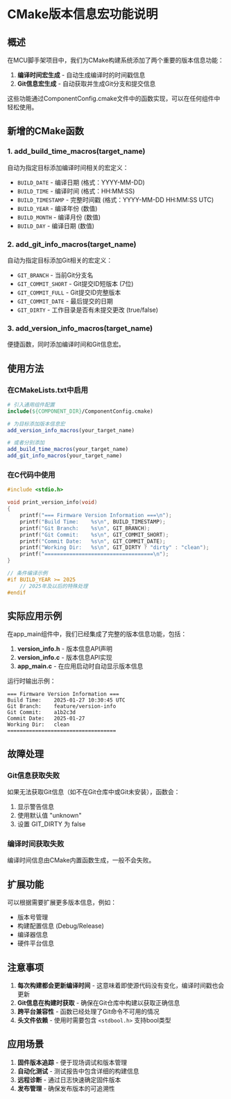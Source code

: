 # CMake版本信息宏功能说明

## 概述

在MCU脚手架项目中，我们为CMake构建系统添加了两个重要的版本信息功能：

1. **编译时间宏生成** - 自动生成编译时的时间戳信息
2. **Git信息宏生成** - 自动获取并生成Git分支和提交信息

这些功能通过ComponentConfig.cmake文件中的函数实现，可以在任何组件中轻松使用。

## 新增的CMake函数

### 1. add_build_time_macros(target_name)

自动为指定目标添加编译时间相关的宏定义：

- `BUILD_DATE` - 编译日期 (格式：YYYY-MM-DD)
- `BUILD_TIME` - 编译时间 (格式：HH:MM:SS)
- `BUILD_TIMESTAMP` - 完整时间戳 (格式：YYYY-MM-DD HH:MM:SS UTC)
- `BUILD_YEAR` - 编译年份 (数值)
- `BUILD_MONTH` - 编译月份 (数值)
- `BUILD_DAY` - 编译日期 (数值)

### 2. add_git_info_macros(target_name)

自动为指定目标添加Git相关的宏定义：

- `GIT_BRANCH` - 当前Git分支名
- `GIT_COMMIT_SHORT` - Git提交ID短版本 (7位)
- `GIT_COMMIT_FULL` - Git提交ID完整版本
- `GIT_COMMIT_DATE` - 最后提交的日期
- `GIT_DIRTY` - 工作目录是否有未提交更改 (true/false)

### 3. add_version_info_macros(target_name)

便捷函数，同时添加编译时间和Git信息宏。

## 使用方法

### 在CMakeLists.txt中启用

```cmake
# 引入通用组件配置
include(${COMPONENT_DIR}/ComponentConfig.cmake)

# 为目标添加版本信息宏
add_version_info_macros(your_target_name)

# 或者分别添加
add_build_time_macros(your_target_name)
add_git_info_macros(your_target_name)
```

### 在C代码中使用

```c
#include <stdio.h>

void print_version_info(void)
{
    printf("=== Firmware Version Information ===\n");
    printf("Build Time:    %s\n", BUILD_TIMESTAMP);
    printf("Git Branch:    %s\n", GIT_BRANCH);
    printf("Git Commit:    %s\n", GIT_COMMIT_SHORT);
    printf("Commit Date:   %s\n", GIT_COMMIT_DATE);
    printf("Working Dir:   %s\n", GIT_DIRTY ? "dirty" : "clean");
    printf("===================================\n");
}

// 条件编译示例
#if BUILD_YEAR >= 2025
    // 2025年及以后的特殊处理
#endif
```

## 实际应用示例

在app_main组件中，我们已经集成了完整的版本信息功能，包括：

1. **version_info.h** - 版本信息API声明
2. **version_info.c** - 版本信息API实现
3. **app_main.c** - 在应用启动时自动显示版本信息

运行时输出示例：
```
=== Firmware Version Information ===
Build Time:    2025-01-27 10:30:45 UTC
Git Branch:    feature/version-info
Git Commit:    a1b2c3d
Commit Date:   2025-01-27
Working Dir:   clean
===================================
```

## 故障处理

### Git信息获取失败

如果无法获取Git信息（如不在Git仓库中或Git未安装），函数会：
1. 显示警告信息
2. 使用默认值 "unknown"
3. 设置 GIT_DIRTY 为 false

### 编译时间获取失败

编译时间信息由CMake内置函数生成，一般不会失败。

## 扩展功能

可以根据需要扩展更多版本信息，例如：
- 版本号管理
- 构建配置信息 (Debug/Release)
- 编译器信息
- 硬件平台信息

## 注意事项

1. **每次构建都会更新编译时间** - 这意味着即使源代码没有变化，编译时间戳也会更新
2. **Git信息在构建时获取** - 确保在Git仓库中构建以获取正确信息
3. **跨平台兼容性** - 函数已经处理了Git命令不可用的情况
4. **头文件依赖** - 使用时需要包含 `<stdbool.h>` 支持bool类型

## 应用场景

1. **固件版本追踪** - 便于现场调试和版本管理
2. **自动化测试** - 测试报告中包含详细的构建信息
3. **远程诊断** - 通过日志快速确定固件版本
4. **发布管理** - 确保发布版本的可追溯性